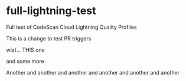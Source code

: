 # full-lightning-test
Full test of CodeScan Cloud Lightning Quality Profiles


This is a change to test PR triggers


wiat... THIS one

and some more

Another and another and another and another and another and another

